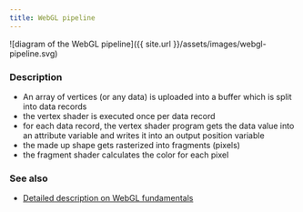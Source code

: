 ```yaml
---
title: WebGL pipeline
---
```

![diagram of the WebGL pipeline]({{ site.url }}/assets/images/webgl-pipeline.svg)

### Description

- An array of vertices (or any data) is uploaded into a buffer which is split into data records
- the vertex shader is executed once per data record
- for each data record, the vertex shader program gets the data value into an attribute variable and writes it into an output position variable
- the made up shape gets rasterized into fragments (pixels)
- the fragment shader calculates the color for each pixel

### See also

- [Detailed description on WebGL fundamentals](https://webglfundamentals.org/webgl/lessons/webgl-how-it-works.html)
